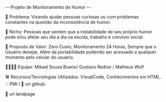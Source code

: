 -- Projeto de Monitoramento de Humor --

🙁 Problema: Visando ajudar pessoas curiosas ou com problemas constantes na questão da inconsistência de humor.

🙂 Nicho: Pessoas que sentem que a instabilidade de seu próprio humor pode e/ou afetar seu dia a dia na escola, trabalho e convívio social.

🎁 Proposta de Valor: Zero Custo, Monitoramento 24 Horas, Sempre que o Usuário desejar, Além da portabilidade podendo ser acessado a qualquer momento pelo celular do usuário.

🧑‍💻👩‍💻 Equipe: Mikael Sousa Bueno/ Gustavo Redivo / Matheus Wolf

🛠️ Recursos/Tecnologias Utilizados: VisualCode, Conhecimentos em HTML.
💡 PMI I
🔗 url github:

🛬 url landpage
